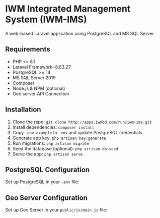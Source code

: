 # IWM Integrated Management System (IWM-IMS)

A web-based Laravel application using PostgreSQL and MS SQL Server.

## Requirements

- PHP <= 8.1
- Laravel Framework=8.83.27
- PostgreSQL >= 14
- MS SQL Server 2019
- Composer
- Node.js & NPM (optional)
- Geo server API Connection

## Installation

1. Clone the repo: `git clone http://apps.iwmbd.com/ruh/iwm-ims.git`
2. Install dependencies: `composer install`
3. Copy `.env.example` to `.env` and update PostgreSQL credentials.
4. Generate app key: `php artisan key:generate`
5. Run migrations: `php artisan migrate`
6. Seed the database (optional): `php artisan db:seed`
7. Serve the app: `php artisan serve`

## PostgreSQL Configuration

Set up PostgreSQL in your `.env` file:

## Geo Server Configuration

Set up Geo Server in your `public/js/main.js` file:
